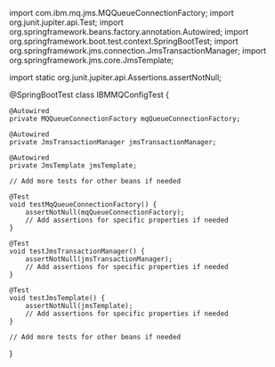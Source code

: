 import com.ibm.mq.jms.MQQueueConnectionFactory;
import org.junit.jupiter.api.Test;
import org.springframework.beans.factory.annotation.Autowired;
import org.springframework.boot.test.context.SpringBootTest;
import org.springframework.jms.connection.JmsTransactionManager;
import org.springframework.jms.core.JmsTemplate;

import static org.junit.jupiter.api.Assertions.assertNotNull;

@SpringBootTest
class IBMMQConfigTest {

    @Autowired
    private MQQueueConnectionFactory mqQueueConnectionFactory;

    @Autowired
    private JmsTransactionManager jmsTransactionManager;

    @Autowired
    private JmsTemplate jmsTemplate;

    // Add more tests for other beans if needed

    @Test
    void testMqQueueConnectionFactory() {
        assertNotNull(mqQueueConnectionFactory);
        // Add assertions for specific properties if needed
    }

    @Test
    void testJmsTransactionManager() {
        assertNotNull(jmsTransactionManager);
        // Add assertions for specific properties if needed
    }

    @Test
    void testJmsTemplate() {
        assertNotNull(jmsTemplate);
        // Add assertions for specific properties if needed
    }
    
    // Add more tests for other beans if needed
}
